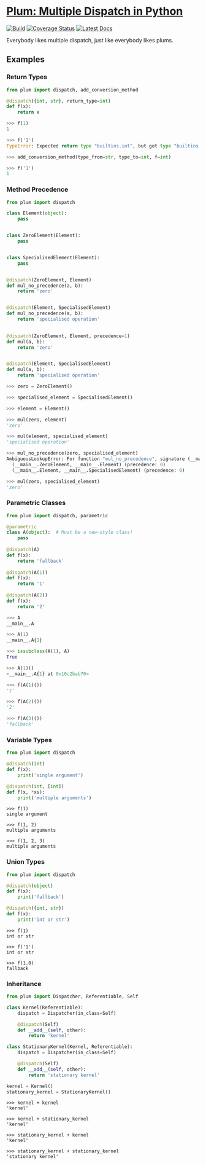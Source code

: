 # [Plum: Multiple Dispatch in Python](https://github.com/wesselb/plum)

[![Build](https://travis-ci.org/wesselb/plum.svg?branch=master)](https://travis-ci.org/wesselb/plum)
[![Coverage Status](https://coveralls.io/repos/github/wesselb/plum/badge.svg?branch=master&service=github)](https://coveralls.io/github/wesselb/plum?branch=master)
[![Latest Docs](https://img.shields.io/badge/docs-latest-blue.svg)](https://wesselb.github.io/plum)

Everybody likes multiple dispatch, just like everybody likes plums.

## Examples
### Return Types
```python
from plum import dispatch, add_conversion_method

@dispatch({int, str}, return_type=int)
def f(x):
    return x
```

```python
>>> f(1)
1

>>> f('1')
TypeError: Expected return type "builtins.int", but got type "builtins.str".

>>> add_conversion_method(type_from=str, type_to=int, f=int)

>>> f('1')
1

```

### Method Precedence
```python
from plum import dispatch

class Element(object):
    pass


class ZeroElement(Element):
    pass


class SpecialisedElement(Element):
    pass


@dispatch(ZeroElement, Element)
def mul_no_precedence(a, b):
    return 'zero'


@dispatch(Element, SpecialisedElement)
def mul_no_precedence(a, b):
    return 'specialised operation'
    

@dispatch(ZeroElement, Element, precedence=1)
def mul(a, b):
    return 'zero'


@dispatch(Element, SpecialisedElement)
def mul(a, b):
    return 'specialised operation'
```

```python
>>> zero = ZeroElement()

>>> specialised_element = SpecialisedElement()

>>> element = Element()

>>> mul(zero, element)
'zero'

>>> mul(element, specialised_element)
'specialised operation'

>>> mul_no_precedence(zero, specialised_element)
AmbiguousLookupError: For function "mul_no_precedence", signature (__main__.ZeroElement, __main__.SpecialisedElement) is ambiguous among the following:
  (__main__.ZeroElement, __main__.Element) (precedence: 0)
  (__main__.Element, __main__.SpecialisedElement) (precedence: 0)

>>> mul(zero, specialised_element)
'zero'
```

### Parametric Classes
```python
from plum import dispatch, parametric

@parametric
class A(object):  # Must be a new-style class!
    pass
    
@dispatch(A)
def f(x):
    return 'fallback'
    
@dispatch(A(1))
def f(x):
    return '1'
    
@dispatch(A(2))
def f(x):
    return '2'
```

```python
>>> A
__main__.A

>>> A(1)
__main__.A{1}

>>> issubclass(A(1), A)
True

>>> A(1)()
<__main__.A{1} at 0x10c2bab70>

>>> f(A(1)())
'1'

>>> f(A(2)())
'2'

>>> f(A(3)())
'fallback'
```


### Variable Types
```python
from plum import dispatch

@dispatch(int)
def f(x):
    print('single argument')

@dispatch(int, [int])
def f(x, *xs):
    print('multiple arguments')
```

```
>>> f(1)
single argument

>>> f(1, 2)
multiple arguments

>>> f(1, 2, 3)
multiple arguments
```

### Union Types
```python
from plum import dispatch

@dispatch(object)
def f(x):
    print('fallback')

@dispatch({int, str})
def f(x):
    print('int or str')
```


```
>>> f(1)
int or str

>>> f('1')
int or str

>>> f(1.0)
fallback
```


### Inheritance
```python
from plum import Dispatcher, Referentiable, Self

class Kernel(Referentiable):
    dispatch = Dispatcher(in_class=Self)

    @dispatch(Self)
    def __add__(self, other):
        return 'kernel'

class StationaryKernel(Kernel, Referentiable):
    dispatch = Dispatcher(in_class=Self)

    @dispatch(Self)
    def __add__(self, other):
        return 'stationary kernel'

kernel = Kernel()
stationary_kernel = StationaryKernel()
```


```
>>> kernel + kernel
'kernel'

>>> kernel + stationary_kernel
'kernel'

>>> stationary_kernel + kernel
'kernel'

>>> stationary_kernel + stationary_kernel
'stationary kernel'
```



